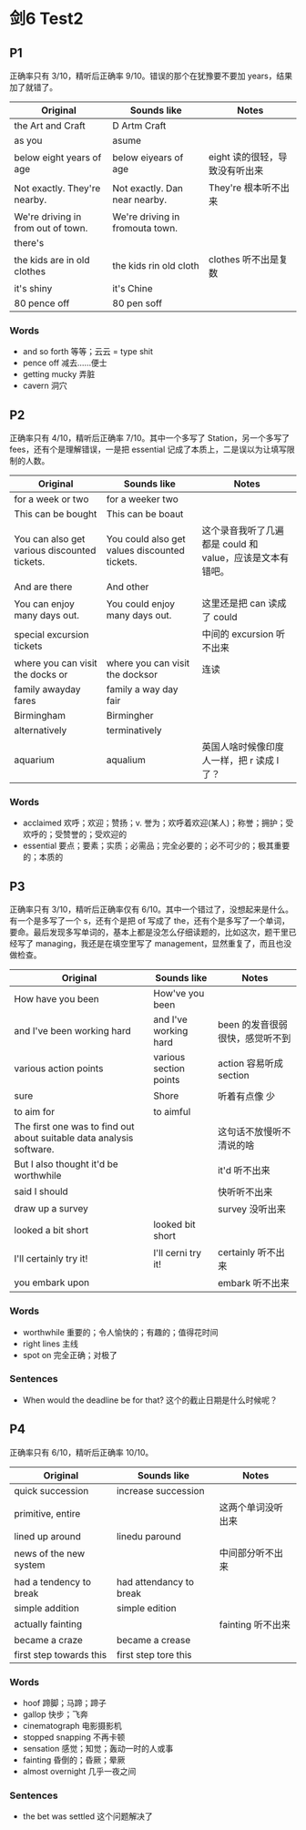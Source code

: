 # 剑6 Test2

## P1

正确率只有 3/10，精听后正确率 9/10。错误的那个在犹豫要不要加 years，结果加了就错了。

| Original                           | Sounds like                     | Notes                          |
| ---------------------------------- | ------------------------------- | ------------------------------ |
| the Art and Craft                  | D Artm Craft                    |                                |
| as you                             | asume                           |                                |
| below eight years of age           | below eiyears of age            | eight 读的很轻，导致没有听出来 |
| Not exactly. They're nearby.       | Not exactly. Dan near nearby.   | They're 根本听不出来           |
| We're driving in from out of town. | We're driving in fromouta town. |                                |
| there's                            |                                 |                                |
| the kids are in old clothes        | the kids rin old cloth          | clothes 听不出是复数           |
| it's shiny                         | it's Chine                      |                                |
| 80 pence off                       | 80 pen soff                     |                                |

### Words

- and so forth 等等；云云 = type shit
- pence off 减去……便士
- getting mucky 弄脏
- cavern 洞穴

## P2

正确率只有 4/10，精听后正确率 7/10。其中一个多写了 Station，另一个多写了 fees，还有个是理解错误，一是把 essential 记成了本质上，二是误以为让填写限制的人数。

| Original                                     | Sounds like                                   | Notes                                                     |
| -------------------------------------------- | --------------------------------------------- | --------------------------------------------------------- |
| for a week or two                            | for a weeker two                              |                                                           |
| This can be bought                           | This can be boaut                             |                                                           |
| You can also get various discounted tickets. | You could also get values discounted tickets. | 这个录音我听了几遍都是 could 和 value，应该是文本有错吧。 |
| And are there                                | And other                                     |                                                           |
| You can enjoy many days out.                 | You could enjoy many days out.                | 这里还是把 can 读成了 could                               |
| special excursion tickets                    |                                               | 中间的 excursion 听不出来                                 |
| where you can visit the docks or             | where you can visit the docksor               | 连读                                                      |
| family awayday fares                         | family a way day fair                         |                                                           |
| Birmingham                                   | Birmingher                                    |                                                           |
| alternatively                                | terminatively                                 |                                                           |
| aquarium                                     | aqualium                                      | 英国人啥时候像印度人一样，把 r 读成 l 了？                |

### Words

- acclaimed 欢呼；欢迎；赞扬；v. 誉为；欢呼着欢迎(某人)；称誉；拥护；受欢呼的；受赞誉的；受欢迎的
- essential 要点；要素；实质；必需品；完全必要的；必不可少的；极其重要的；本质的

## P3

正确率只有 3/10，精听后正确率仅有 6/10。其中一个错过了，没想起来是什么。有一个是多写了一个 s，还有个是把 of 写成了 the，还有个是多写了一个单词，要命。最后发现多写单词的，基本上都是没怎么仔细读题的，比如这次，题干里已经写了 managing，我还是在填空里写了 management，显然重复了，而且也没做检查。

| Original                                                     | Sounds like            | Notes                           |
| ------------------------------------------------------------ | ---------------------- | ------------------------------- |
| How have you been                                            | How've you been        |                                 |
| and I've been working hard                                   | and I've working hard  | been 的发音很弱很快，感觉听不到 |
| various action points                                        | various section points | action 容易听成 section         |
| sure                                                         | Shore                  | 听着有点像 少                   |
| to aim for                                                   | to aimful              |                                 |
| The first one was to find out about suitable data analysis software. |                        | 这句话不放慢听不清说的啥        |
| But I also thought it'd be worthwhile                        |                        | it'd 听不出来                   |
| said I should                                                |                        | 快听听不出来                    |
| draw up a survey                                             |                        | survey 没听出来                 |
| looked a bit short                                           | looked bit short       |                                 |
| I'll certainly try it!                                       | I'll cerni try it!     | certainly 听不出来              |
| you embark upon                                              |                        | embark 听不出来                 |

### Words

- worthwhile 重要的；令人愉快的；有趣的；值得花时间
- right lines 主线
- spot on 完全正确；对极了

### Sentences

- When would the deadline be for that? 这个的截止日期是什么时候呢？

## P4

正确率只有 6/10，精听后正确率 10/10。

| Original                | Sounds like             | Notes              |
| ----------------------- | ----------------------- | ------------------ |
| quick succession        | increase succession     |                    |
| primitive, entire       |                         | 这两个单词没听出来 |
| lined up around         | linedu paround          |                    |
| news of the new system  |                         | 中间部分听不出来   |
| had a tendency to break | had attendancy to break |                    |
| simple addition         | simple edition          |                    |
| actually fainting       |                         | fainting 听不出来  |
| became a craze          | became a crease         |                    |
| first step towards this | first step tore this    |                    |

### Words

- hoof 蹄脚；马蹄；蹄子
- gallop 快步；飞奔
- cinematograph 电影摄影机
- stopped snapping 不再卡顿
- sensation 感觉；知觉；轰动一时的人或事
- fainting 昏倒的；昏厥；晕厥
- almost overnight 几乎一夜之间

### Sentences

- the bet was settled 这个问题解决了
